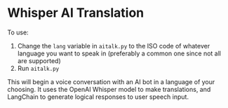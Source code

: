 # Whisper AI Translation

To use: 
1. Change the `lang` variable in `aitalk.py` to the ISO code of whatever language you want to speak in (preferably a common one since not all are supported)
2. Run `aitalk.py`

This will begin a voice conversation with an AI bot in a language of your choosing. It uses the OpenAI Whisper model to make translations, and LangChain to generate logical responses to user speech input.


